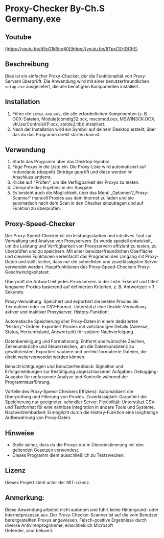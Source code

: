 # Proxy-Checker By-Ch.S Germany.exe

## Youtube
[https://youtu.be/d5cG1kBcq40](https://youtu.be/8TpxCSHDChE)

## Beschreibung
Dies ist ein einfacher Proxy-Checker, der die Funktionalität von Proxy-Servern überprüft. Die Anwendung wird mit einer benutzerfreundlichen `setup.exe` ausgeliefert, die alle benötigten Komponenten installiert.

## Installation
1. Führe die `setup.exe` aus, die alle erforderlichen Komponenten (z. B. OCX-Dateien, Module(comdlg32.ocx, mscomctl.ocx, MSWINSCK.OCX, vkUserControlsXP.ocx, stdole2.tlb)) installiert.
2. Nach der Installation wird ein Symbol auf deinem Desktop erstellt, über das du das Programm direkt starten kannst.

## Verwendung
1. Starte das Programm über das Desktop-Symbol.
2. Füge Proxys in die Liste ein.
   Die Proxy-Liste wird automatisiert auf redundante (doppelt) Einträge geprüft und diese werden im Anschluss entfernt.
3. Klicke auf "Prüfen", um die Verfügbarkeit der Proxys zu testen.
4. Überprüfe das Ergebnis in der Ausgabe.
5. Es besteht auch die Möglichkeit, über das Menü „Optionen“/„Proxy-Scanner“ manuell Proxies aus dem Internet zu laden und sie automatisch nach dem Scan in den Checker einzutragen und auf Funktion zu überprüfen.

##  Proxy-Speed-Checker
Der Proxy-Speed-Checker ist ein leistungsstarkes und intuitives Tool zur Verwaltung und Analyse von Proxyservern. Es wurde speziell entwickelt, um die Leistung und Verfügbarkeit von Proxyservern effizient zu testen, zu überprüfen und zu speichern. Mit einer benutzerfreundlichen Oberfläche und cleveren Funktionen vereinfacht das Programm den Umgang mit Proxy-Daten und stellt sicher, dass nur die schnellsten und zuverlässigsten Server verwendet werden.
Hauptfunktionen des Proxy-Speed-Checkers
Proxy-Geschwindigkeitstest:

Überprüft die Antwortzeit jedes Proxyservers in der Liste.
Erkennt und filtert langsame Proxies basierend auf definierten Kriterien, z. B. Antwortzeit ≤ 1 Sekunde.

Proxy-Verwaltung:
Speichert und exportiert die besten Proxies als Textdateien oder im CSV-Format.
Unterstützt eine flexible Verwaltung aktiver und inaktiver Proxyserver.
History-Funktion:

Automatische Speicherung aller Proxy-Daten in einem dedizierten "History"-Ordner.
Exportiert Proxies mit vollständigen Details (Adresse, Status, Herkunftsland, Antwortzeit) für spätere Nachverfolgung.

Datenbereinigung und Formatierung:
Entfernt unerwünschte Zeichen, Zeilenumbrüche und Steuerzeichen, um die Datenkonsistenz zu gewährleisten.
Exportiert saubere und perfekt formatierte Dateien, die direkt weiterverwendet werden können.

Benachrichtigungen und Benutzerfeedback:
Signalton und Erfolgsmeldungen zur Bestätigung abgeschlossener Aufgaben.
Debugging-Ausgabe für umfassende Analyse und Kontrolle während der Programmausführung.

Vorteile des Proxy-Speed-Checkers
Effizienz: Automatisiert die Überprüfung und Filterung von Proxies.
Zuverlässigkeit: Garantiert die Speicherung nur geeigneter, schneller Server.
Flexibilität: Unterstützt CSV- und Textformat für eine nahtlose Integration in andere Tools und Systeme.
Nachvollziehbarkeit: Ermöglicht durch die History-Funktion eine langfristige Aufbewahrung von Proxy-Daten.

## Hinweise
- Stelle sicher, dass du die Proxys nur in Übereinstimmung mit den geltenden Gesetzen verwendest.
- Dieses Programm dient ausschließlich zu Testzwecken.

## Lizenz
Dieses Projekt steht unter der MIT-Lizenz. 

## Anmerkung:
Diese Anwendung arbeitet nicht autonom und führt keine Hintergrund- oder Internetprozesse aus. Der Proxy-Checker-Scanner ist auf die vom Benutzer bereitgestellten Proxys angewiesen.  Falsch-positive Ergebnisse durch diverse Antivirenprogramme, einschließlich Microsoft Defender, sind bekannt.
